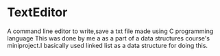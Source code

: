 # TextEditor
A command line editor to write,save a txt file made using C programming language
This was done by me a as a part of a data structures course's miniproject.I basically used linked list as a data structure for doing this.
